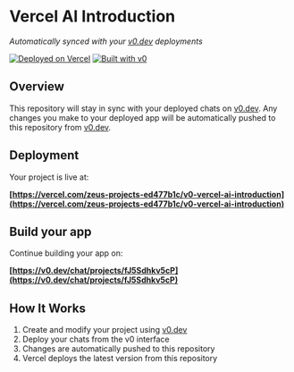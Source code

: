 # Vercel AI Introduction

*Automatically synced with your [v0.dev](https://v0.dev) deployments*

[![Deployed on Vercel](https://img.shields.io/badge/Deployed%20on-Vercel-black?style=for-the-badge&logo=vercel)](https://vercel.com/zeus-projects-ed477b1c/v0-vercel-ai-introduction)
[![Built with v0](https://img.shields.io/badge/Built%20with-v0.dev-black?style=for-the-badge)](https://v0.dev/chat/projects/fJ5Sdhkv5cP)

## Overview

This repository will stay in sync with your deployed chats on [v0.dev](https://v0.dev).
Any changes you make to your deployed app will be automatically pushed to this repository from [v0.dev](https://v0.dev).

## Deployment

Your project is live at:

**[https://vercel.com/zeus-projects-ed477b1c/v0-vercel-ai-introduction](https://vercel.com/zeus-projects-ed477b1c/v0-vercel-ai-introduction)**

## Build your app

Continue building your app on:

**[https://v0.dev/chat/projects/fJ5Sdhkv5cP](https://v0.dev/chat/projects/fJ5Sdhkv5cP)**

## How It Works

1. Create and modify your project using [v0.dev](https://v0.dev)
2. Deploy your chats from the v0 interface
3. Changes are automatically pushed to this repository
4. Vercel deploys the latest version from this repository
